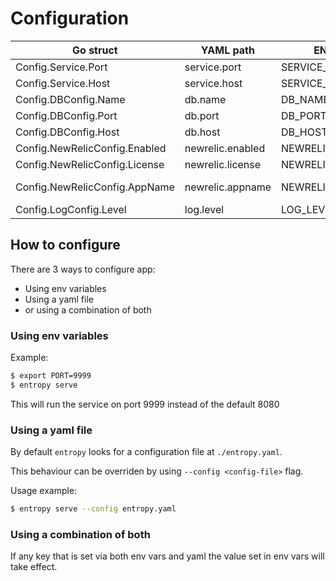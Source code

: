 # Configuration

| Go struct                     | YAML path        | ENV var          | default     | Valid values                             |
|-------------------------------|------------------|------------------|-------------|------------------------------------------|
| Config.Service.Port           | service.port     | SERVICE_PORT     | 8080        | 0-65535                                  |
| Config.Service.Host           | service.host     | SERVICE_HOST     | ""          | valid hostname or IP address             |
| Config.DBConfig.Name          | db.name          | DB_NAME          | entropy     |                                          |
| Config.DBConfig.Port          | db.port          | DB_PORT          | 27017       | 0-65535                                  |
| Config.DBConfig.Host          | db.host          | DB_HOST          | localhost   | valid hostname name or IP address        |
| Config.NewRelicConfig.Enabled | newrelic.enabled | NEWRELIC_ENABLED | false       | bool                                     |
| Config.NewRelicConfig.License | newrelic.license | NEWRELIC_LICENSE |             | 40 char NewRelic license key             |
| Config.NewRelicConfig.AppName | newrelic.appname | NEWRELIC_APPNAME | entropy-dev | string                                   |
| Config.LogConfig.Level        | log.level        | LOG_LEVEL        | info        | debug,info,warn,error,dpanic,panic,fatal |

## How to configure

There are 3 ways to configure app:

- Using env variables
- Using a yaml file
- or using a combination of both

### Using env variables

Example:

```sh
$ export PORT=9999
$ entropy serve
```

This will run the service on port 9999 instead of the default 8080

### Using a yaml file

By default `entropy` looks for a configuration file at `./entropy.yaml`. 

This behaviour can be overriden by using `--config <config-file>` flag.

Usage example:

```sh
$ entropy serve --config entropy.yaml
```

### Using a combination of both

If any key that is set via both env vars and yaml the value set in env vars will take effect.
